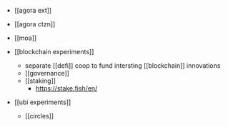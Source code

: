 - [[agora ext]]
- [[agora ctzn]]
- [[moa]]
-	[[blockchain experiments]]
	-	separate [[defi]] coop to fund intersting [[blockchain]] innovations
	-	[[governance]]
	- [[staking]]
		- https://stake.fish/en/

- [[ubi experiments]]
	-	[[circles]]
	
